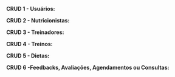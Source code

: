 **CRUD 1 - Usuários:**

**CRUD 2 - Nutricionistas:**

**CRUD 3 - Treinadores:**

**CRUD 4 - Treinos:**

**CRUD 5 - Dietas:**

**CRUD 6 -Feedbacks, Avaliações, Agendamentos ou Consultas:**

